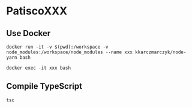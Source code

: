# PatiscoXXX

## Use Docker

```
docker run -it -v $(pwd):/workspace -v node_modules:/workspace/node_modules --name xxx kkarczmarczyk/node-yarn bash

docker exec -it xxx bash
```

## Compile TypeScript

```
tsc
```

